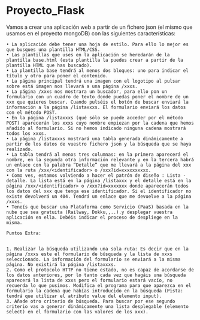 # Proyecto_Flask
Vamos a crear una aplicación web a partir de un fichero json (el mismo que usamos en el proyecto mongoDB) con las siguientes características:


    • La aplicación debe tener una hoja de estilo. Para ello lo mejor es que busques una plantilla HTML/CSS.
    • Las plantillas que uses en la aplicación se heredarán de la plantilla base.html (esta plantilla la puedes crear a partir de la plantilla HTML que has buscado).
    • La plantilla base tendrá al menos dos bloques: uno para indicar el título y otro para poner el contenido.
    • La página principal tendrá una imagen con el logotipo al pulsar sobre está imagen nos llevará a una página /xxxs.
    • La página /xxxs nos mostrara un buscador, para ello pon un formulario con un cuadro de texto donde puedas poner el nombre de un xxx que quieres buscar. Cuando pulséis el botón de buscar enviará la información a la página /listaxxxs. El formulario enviará los datos con el método POST.
    • En la página /listaxxxs (qué sólo se puede acceder por el método POST) aparecerán los xxxs cuyo nombre empiezan por la cadena que hemos añadido al formulario. Si no hemos indicado ninguna cadena mostrará todos los xxxs.
    • La página /listaxxxs mostrará una tabla generada dinámicamente a partir de los datos de vuestro fichero json y la búsqueda que se haya realizado.
    • La tabla tendrá al menos tres columnas: en la primera aparecerá el nombre, en la segunda otra información relevante y en la tercera habrá un enlace con la palabra “Detalle” que me llevará a la página del xxx con la ruta /xxx/<identificador> o /xxx?id=xxxxxxxxxx.
    • Como ves, estamos volviendo a hacer el patrón de diseño : Lista - detalle. La lista está en la página /listaxxx y el detalle está en la página /xxx/<identificador> o /xxx?id=xxxxxxx donde aparecerán todos los datos del xxx que tenga ese identificador. Si el identificador no existe devolverá un 404. Tendrá un enlace que me devuelve a la página /xxxs.
    • Teneís que buscar una Plataforma como Servicio (PaaS) basada en la nube que sea gratuita (Railway, Dokku,,..).y desplegar vuestra aplicación en ella. Debéis indicar el proceso de despliege en la misma.

    Puntos Extra:

    
    1. Realizar la búsqueda utilizando una sola ruta: Es decir que en la página /xxxs este el formulario de búsqueda y la lista de xxxs seleccionado. La información del formulario se enviará a la misma página. No existirá la página /listaxxxs.
    2. Como el protocolo HTTP no tiene estado, no es capaz de acordarse de los datos anteriores, por lo tanto cada vez que hagáis una búsqueda aparecerá la lista de xxxs pero el formulario estará vacío, no recuerda lo que pusimos. Modifica el programa para que aparezca en el formulario la cadena que habías introducido en la búsqueda (Pista: tendrá que utilizar el atributo value del elemento input).
    3. Añade otro criterio de búsqueda. Para buscar por ese segundo criterio vas a generar dinámicamente una lista desplegable (elemento select) en el formulario con las valores de los xxx). 
